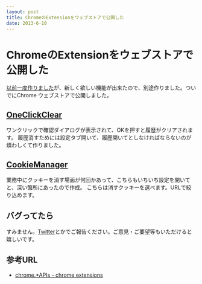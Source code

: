 ```yaml
---
layout: post
title: ChromeのExtensionをウェブストアで公開した
date: 2013-6-10
---
```


# ChromeのExtensionをウェブストアで公開した

[以前一度作りました](/posts/2013/history-clear-chrome-extension.html)が、新しく欲しい機能が出来たので、別途作りました。ついでにChrome ウェブストアで公開しました。

## [OneClickClear](https://chrome.google.com/webstore/detail/oneclickclear/ohhopklkkjljpjhenigiablpgooanpjb)

ワンクリックで確認ダイアログが表示されて、OKを押すと履歴がクリアされます。
履歴消すためには設定タブ開いて、履歴開いてとしなければならないのが煩わしくて作りました。

## [CookieManager](https://chrome.google.com/webstore/detail/cookiemanager/ecnfgpebfncdeoomhpbfcbnamhkcmgjf)

業務中にクッキーを消す場面が何回かあって、こちらもいちいち設定を開いてと、深い箇所にあったので作成。
こちらは消すクッキーを選べます。URLで絞り込めます。

## バグってたら

すみません。[Twitter](http://twitter.com/1000ch)とかでご報告ください。ご意見・ご要望等もいただけると嬉しいです。

## 参考URL

- [chrome.*APIs - chrome extensions](http://developer.chrome.com/extensions/api_index.html)